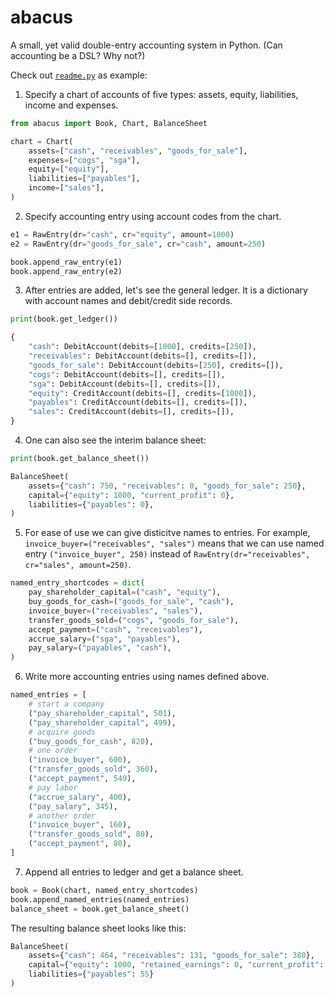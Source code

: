 # abacus

A small, yet valid double-entry accounting system in Python.
(Can accounting be a DSL? Why not?)

Check out [`readme.py`](readme.py) as example:

1. Specify a chart of accounts of five types: assets, equity, liabilities, income and expenses.

```python
from abacus import Book, Chart, BalanceSheet

chart = Chart(
    assets=["cash", "receivables", "goods_for_sale"],
    expenses=["cogs", "sga"],
    equity=["equity"],
    liabilities=["payables"],
    income=["sales"],
)
```

2. Specify accounting entry using account codes from the chart.

```python
e1 = RawEntry(dr="cash", cr="equity", amount=1000)
e2 = RawEntry(dr="goods_for_sale", cr="cash", amount=250)

book.append_raw_entry(e1)
book.append_raw_entry(e2)
```

3. After entries are added, let's see the general ledger.
   It is a dictionary with account names and debit/credit side records.

```python
print(book.get_ledger())

{
    "cash": DebitAccount(debits=[1000], credits=[250]),
    "receivables": DebitAccount(debits=[], credits=[]),
    "goods_for_sale": DebitAccount(debits=[250], credits=[]),
    "cogs": DebitAccount(debits=[], credits=[]),
    "sga": DebitAccount(debits=[], credits=[]),
    "equity": CreditAccount(debits=[], credits=[1000]),
    "payables": CreditAccount(debits=[], credits=[]),
    "sales": CreditAccount(debits=[], credits=[]),
}
```

4. One can also see the interim balance sheet:

```python
print(book.get_balance_sheet())

BalanceSheet(
    assets={"cash": 750, "receivables": 0, "goods_for_sale": 250},
    capital={"equity": 1000, "current_profit": 0},
    liabilities={"payables": 0},
)
```

5. For ease of use we can give disticitve names to entries.
   For example, `invoice_buyer=("receivables", "sales")` means
   that we can use named entry `("invoice_buyer", 250)` instead of
   `RawEntry(dr="receivables", cr="sales", amount=250)`.

```python
named_entry_shortcodes = dict(
    pay_shareholder_capital=("cash", "equity"),
    buy_goods_for_cash=("goods_for_sale", "cash"),
    invoice_buyer=("receivables", "sales"),
    transfer_goods_sold=("cogs", "goods_for_sale"),
    accept_payment=("cash", "receivables"),
    accrue_salary=("sga", "payables"),
    pay_salary=("payables", "cash"),
)
```

6. Write more accounting entries using names defined above.

```python
named_entries = [
    # start a company
    ("pay_shareholder_capital", 501),
    ("pay_shareholder_capital", 499),
    # acquire goods
    ("buy_goods_for_cash", 820),
    # one order
    ("invoice_buyer", 600),
    ("transfer_goods_sold", 360),
    ("accept_payment", 549),
    # pay labor
    ("accrue_salary", 400),
    ("pay_salary", 345),
    # another order
    ("invoice_buyer", 160),
    ("transfer_goods_sold", 80),
    ("accept_payment", 80),
]
```

7. Append all entries to ledger and get a balance sheet.

```python
book = Book(chart, named_entry_shortcodes)
book.append_named_entries(named_entries)
balance_sheet = book.get_balance_sheet()
```

The resulting balance sheet looks like this:

```python
BalanceSheet(
    assets={"cash": 464, "receivables": 131, "goods_for_sale": 380},
    capital={"equity": 1000, "retained_earnings": 0, "current_profit": -80},
    liabilities={"payables": 55}
)
```

